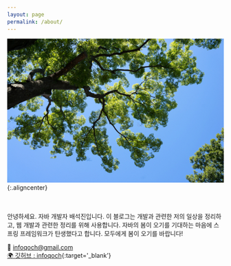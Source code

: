 ```yaml
---
layout: page
permalink: /about/
---
```


![image](/assets/image/about.jpg){:.aligncenter}

<br><br>
안녕하세요. 자바 개발자 배석진입니다. 이 블로그는 개발과 관련한 저의 일상을 정리하고, 웹 개발과 관련한 정리를 위해 사용합니다. 자바의 봄이 오기를 기대하는 마음에 스프링 프레임워크가 탄생했다고 합니다. 모두에게 봄이 오기를 바랍니다!

📧 infoqoch@gmail.com  
[🌍 깃허브 : infoqoch](https://github.com/infoqoch){:target='_blank'}
